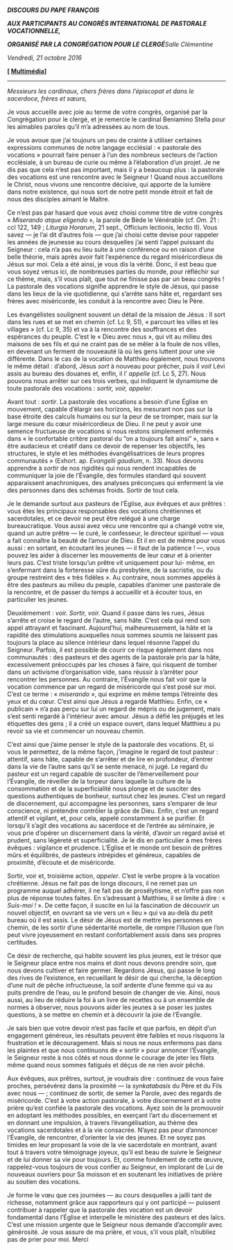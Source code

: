 ***DISCOURS DU PAPE FRANÇOIS***

***AUX PARTICIPANTS*** ***AU CONGRÈS INTERNATIONAL DE PASTORALE VOCATIONNELLE,***

***ORGANISÉ PAR LA CONGRÉGATION POUR LE CLERGÉ**Salle Clémentine*

*Vendredi, 21 octobre 2016*

**[ [Multimédia](http://w2.vatican.va/content/francesco/it/events/event.dir.html/content/vaticanevents/it/2016/10/21/pastorale-vocazionale.html)]**

* * *

*Messieurs les cardinaux, chers frères dans l’épiscopat et dans le sacerdoce, frères et sœurs,*

Je vous accueille avec joie au terme de votre congrès, organisé par la Congrégation pour le clergé, et je remercie le cardinal Beniamino Stella pour les aimables paroles qu’il m’a adressées au nom de tous.

Je vous avoue que j’ai toujours un peu de crainte à utiliser certaines expressions communes de notre langage ecclésial : « pastorale des vocations » pourrait faire penser à l’un des nombreux secteurs de l’action ecclésiale, à un bureau de curie ou même à l’élaboration d’un projet. Je ne dis pas que cela n’est pas important, mais il y a beaucoup plus : la pastorale des vocations est une rencontre avec le Seigneur ! Quand nous accueillons le Christ, nous vivons une rencontre décisive, qui apporte de la lumière dans notre existence, qui nous sort de notre petit monde étroit et fait de nous des disciples aimant le Maître.

Ce n’est pas par hasard que vous avez choisi comme titre de votre congrès « *Miserando atque eligendo* », la parole de Bède le Vénérable (cf. *Om.* 21 : ccl 122, 149 ; *Liturgia Horarum*, 21 sept., Officium lectionis, lectio II). Vous savez — je l’ai dit d’autres fois — que j’ai choisi cette devise pour rappeler les années de jeunesse au cours desquelles j’ai senti l’appel puissant du Seigneur : cela n’a pas eu lieu suite à une conférence ou en raison d’une belle théorie, mais après avoir fait l’expérience du regard miséricordieux de Jésus sur moi. Cela a été ainsi, je vous dis la vérité. Donc, il est beau que vous soyez venus ici, de nombreuses parties du monde, pour réfléchir sur ce thème, mais, s’il vous plaît, que tout ne finisse pas par un beau congrès ! La pastorale des vocations signifie apprendre le style de Jésus, qui passe dans les lieux de la vie quotidienne, qui s’arrête sans hâte et, regardant ses frères avec miséricorde, les conduit à la rencontre avec Dieu le Père.

Les évangélistes soulignent souvent un détail de la mission de Jésus : Il sort dans les rues et se met en chemin (cf. Lc 9, 51), « parcourt les villes et les villages » (cf. Lc 9, 35) et va à la rencontre des souffrances et des espérances du peuple. C’est le « Dieu avec nous », qui vit au milieu des maisons de ses fils et qui ne craint pas de se mêler à la foule de nos villes, en devenant un ferment de nouveauté là où les gens luttent pour une vie différente. Dans le cas de la vocation de Matthieu également, nous trouvons le même détail : d’abord, Jésus *sort* à nouveau pour prêcher, puis il *voit* Lévi assis au bureau des douanes et, enfin, il l’ *appelle* (cf. Lc 5, 27). Nous pouvons nous arrêter sur ces trois verbes, qui indiquent le dynamisme de toute pastorale des vocations : *sortir, voir, appeler*.

Avant tout : *sortir*. La pastorale des vocations a besoin d’une Église en mouvement, capable d’élargir ses horizons, les mesurant non pas sur la base étroite des calculs humains ou sur la peur de se tromper, mais sur la large mesure du cœur miséricordieux de Dieu. Il ne peut y avoir une semence fructueuse de vocations si nous restons simplement enfermés dans « le confortable critère pastoral du “on a toujours fait ainsi” », sans « être audacieux et créatif dans ce devoir de repenser les objectifs, les structures, le style et les méthodes évangélisatrices de leurs propres communautés » (Exhort. ap. *Evangelii gaudium*, n. 33). Nous devons apprendre à *sortir* de nos rigidités qui nous rendent incapables de communiquer la joie de l’Évangile, des formules standard qui souvent apparaissent anachroniques, des analyses préconçues qui enferment la vie des personnes dans des schémas froids. Sortir de tout cela.

Je le demande surtout aux pasteurs de l’Église, aux évêques et aux prêtres : vous êtes les principaux responsables des vocations chrétiennes et sacerdotales, et ce devoir ne peut être relégué à une charge bureaucratique. Vous aussi avez vécu une rencontre qui a changé votre vie, quand un autre prêtre — le curé, le confesseur, le directeur spirituel — vous a fait connaître la beauté de l’amour de Dieu. Et il en est de même pour vous aussi : en sortant, en écoutant les jeunes — il faut de la patience ! —, vous pouvez les aider à discerner les mouvements de leur cœur et à orienter leurs pas. C’est triste lorsqu’un prêtre vit uniquement pour lui- même, en s’enfermant dans la forteresse sûre du presbytère, de la sacristie, ou du groupe restreint des « très fidèles ». Au contraire, nous sommes appelés à être des pasteurs au milieu du peuple, capables d’animer une pastorale de la rencontre, et de passer du temps à accueillir et à écouter tous, en particulier les jeunes.

Deuxièmement : *voir. Sortir, voir.* Quand il passe dans les rues, Jésus s’arrête et croise le regard de l’autre, sans hâte. C’est cela qui rend son appel attrayant et fascinant. Aujourd’hui, malheureusement, la hâte et la rapidité des stimulations auxquelles nous sommes soumis ne laissent pas toujours la place au silence intérieur dans lequel résonne l’appel du Seigneur. Parfois, il est possible de courir ce risque également dans nos communautés : des pasteurs et des agents de la pastorale pris par la hâte, excessivement préoccupés par les choses à faire, qui risquent de tomber dans un activisme d’organisation vide, sans réussir à s’arrêter pour rencontrer les personnes. Au contraire, l’Évangile nous fait voir que la vocation commence par un regard de miséricorde qui s’est posé sur moi. C’est ce terme : « *miserando* », qui exprime en même temps l’étreinte des yeux et du cœur. C’est ainsi que Jésus a regardé Matthieu. Enfin, ce « publicain » n’a pas perçu sur lui un regard de mépris ou de jugement, mais s’est senti regardé à l’intérieur avec amour. Jésus a défié les préjugés et les étiquettes des gens ; il a créé un espace ouvert, dans lequel Matthieu a pu revoir sa vie et commencer un nouveau chemin.

C’est ainsi que j’aime penser le style de la pastorale des vocations. Et, si vous le permettez, de la même façon, j’imagine le regard de tout pasteur : attentif, sans hâte, capable de s’arrêter et de lire en profondeur, d’entrer dans la vie de l’autre sans qu’il se sente menacé, ni jugé. Le regard du pasteur est un regard capable de susciter de l’émerveillement pour l’Évangile, de réveiller de la torpeur dans laquelle la culture de la consommation et de la superficialité nous plonge et de susciter des questions authentiques de bonheur, surtout chez les jeunes. C’est un regard de discernement, qui accompagne les personnes, sans s’emparer de leur conscience, ni prétendre contrôler la grâce de Dieu. Enfin, c’est un regard attentif et vigilant, et, pour cela, appelé constamment à se purifier. Et lorsqu’il s’agit des vocations au sacerdoce et de l’entrée au séminaire, je vous prie d’opérer un discernement dans la vérité, d’avoir un regard avisé et prudent, sans légèreté et superficialité. Je le dis en particulier à mes frères évêques : vigilance et prudence. L’Église et le monde ont besoin de prêtres mûrs et équilibrés, de pasteurs intrépides et généreux, capables de proximité, d’écoute et de miséricorde.

Sortir, voir et, troisième action, *appeler*. C’est le verbe propre à la vocation chrétienne. Jésus ne fait pas de longs discours, il ne remet pas un programme auquel adhérer, il ne fait pas de prosélytisme, et n’offre pas non plus de réponse toutes faites. En s’adressant à Matthieu, il se limite à dire : « *Suis-moi !* ». De cette façon, il suscite en lui la fascination de découvrir un nouvel objectif, en ouvrant sa vie vers un « lieu » qui va au-delà du petit bureau où il est assis. Le désir de Jésus est de mettre les personnes en chemin, de les sortir d’une sédentarité mortelle, de rompre l’illusion que l’on peut vivre joyeusement en restant confortablement assis dans ses propres certitudes.

Ce désir de recherche, qui habite souvent les plus jeunes, est le trésor que le Seigneur place entre nos mains et dont nous devons prendre soin, que nous devons cultiver et faire germer. Regardons Jésus, qui passe le long des rives de l’existence, en recueillant le désir de qui cherche, la déception d’une nuit de pêche infructueuse, la soif ardente d’une femme qui va au puits prendre de l’eau, ou le profond besoin de changer de vie. Ainsi, nous aussi, au lieu de réduire la foi à un livre de recettes ou à un ensemble de normes à observer, nous pouvons aider les jeunes à se poser les justes questions, à se mettre en chemin et à découvrir la joie de l’Évangile.

Je sais bien que votre devoir n’est pas facile et que parfois, en dépit d’un engagement généreux, les résultats peuvent être faibles et nous risquons la frustration et le découragement. Mais si nous ne nous enfermons pas dans les plaintes et que nous continuons de « sortir » pour annoncer l’Évangile, le Seigneur reste à nos côtés et nous donne le courage de jeter les filets même quand nous sommes fatigués et déçus de ne rien avoir pêché.

Aux évêques, aux prêtres, surtout, je voudrais dire : continuez de vous faire proches, persévérez dans la proximité — la *synkatabasis* du Père et du Fils avec nous — ; continuez de sortir, de semer la Parole, avec des regards de miséricorde. C’est à votre action pastorale, à votre discernement et à votre prière qu’est confiée la pastorale des vocations. Ayez soin de la promouvoir en adoptant les méthodes possibles, en exerçant l’art du discernement et en donnant une impulsion, à travers l’évangélisation, au thème des vocations sacerdotales et à la vie consacrée. N’ayez pas peur d’annoncer l’Évangile, de rencontrer, d’orienter la vie des jeunes. Et ne soyez pas timides en leur proposant la voie de la vie sacerdotale en montrant, avant tout à travers votre témoignage joyeux, qu’il est beau de suivre le Seigneur et de lui donner sa vie pour toujours. Et, comme fondement de cette œuvre, rappelez-vous toujours de vous confier au Seigneur, en implorant de Lui de nouveaux ouvriers pour Sa moisson et en soutenant les initiatives de prière au soutien des vocations.

Je forme le vœu que ces journées — au cours desquelles a jailli tant de richesse, notamment grâce aux rapporteurs qui y ont participé — puissent contribuer à rappeler que la pastorale des vocation est un devoir fondamental dans l’Église et interpelle le ministère des pasteurs et des laïcs. C’est une mission urgente que le Seigneur nous demande d’accomplir avec générosité. Je vous assure de ma prière, et vous, s’il vous plaît, n’oubliez pas de prier pour moi. Merci